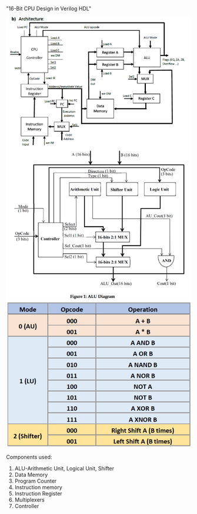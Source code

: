 "16-Bit CPU Design in Verilog HDL" 

![CPU bock diagram](Capture1.PNG)
![ALU block diagram](Capture.PNG)
![ALU_Opcode](q1(1).PNG)

Components used:
1) ALU-Arithmetic Unit, Logical Unit, Shifter
2) Data Memory
3) Program Counter
4) Instruction memory
5) Instruction Register
6) Multiplexers
7) Controller
